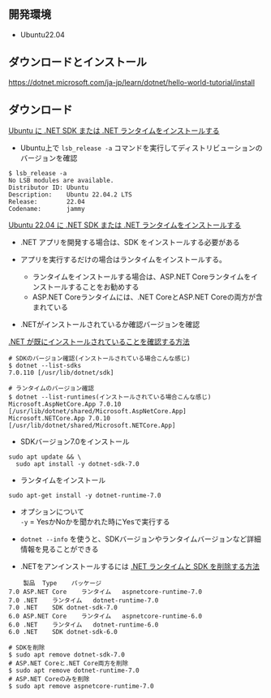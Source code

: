 ## 開発環境
- Ubuntu22.04

## ダウンロードとインストール
https://dotnet.microsoft.com/ja-jp/learn/dotnet/hello-world-tutorial/install

## ダウンロード  
[Ubuntu に .NET SDK または .NET ランタイムをインストールする](https://learn.microsoft.com/ja-jp/dotnet/core/install/linux-ubuntu)

- Ubuntu上で `lsb_release -a` コマンドを実行してディストリビューションのバージョンを確認
```
$ lsb_release -a
No LSB modules are available.
Distributor ID: Ubuntu
Description:    Ubuntu 22.04.2 LTS
Release:        22.04
Codename:       jammy
```

[Ubuntu 22.04 に .NET SDK または .NET ランタイムをインストールする](https://learn.microsoft.com/ja-jp/dotnet/core/install/linux-ubuntu-2204)

- .NET アプリを開発する場合は、SDK をインストールする必要がある
- アプリを実行するだけの場合はランタイムをインストールする。
  - ランタイムをインストールする場合は、ASP.NET Coreランタイムをインストールすることをお勧めする
  - ASP.NET Coreランタイムには、.NET CoreとASP.NET Coreの両方が含まれている

- .NETがインストールされているか確認バージョンを確認

[.NET が既にインストールされていることを確認する方法](https://learn.microsoft.com/ja-jp/dotnet/core/install/how-to-detect-installed-versions?pivots=os-linux)

```
# SDKのバージョン確認(インストールされている場合こんな感じ)
$ dotnet --list-sdks
7.0.110 [/usr/lib/dotnet/sdk]

# ランタイムのバージョン確認
$ dotnet --list-runtimes(インストールされている場合こんな感じ)
Microsoft.AspNetCore.App 7.0.10 [/usr/lib/dotnet/shared/Microsoft.AspNetCore.App]
Microsoft.NETCore.App 7.0.10 [/usr/lib/dotnet/shared/Microsoft.NETCore.App]
```

- SDKバージョン7.0をインストール
```
sudo apt update && \
  sudo apt install -y dotnet-sdk-7.0
```

- ランタイムをインストール
```
sudo apt-get install -y dotnet-runtime-7.0
```

- オプションについて  
`-y` = YesかNoかを聞かれた時にYesで実行する

- `dotnet --info` を使うと、SDKバージョンやランタイムバージョンなど詳細情報を見ることができる

- .NETをアンインストールするには
[.NET ランタイムと SDK を削除する方法](https://learn.microsoft.com/ja-jp/dotnet/core/install/remove-runtime-sdk-versions?pivots=os-linux#uninstall-net)

```
	製品	Type	パッケージ
7.0	ASP.NET Core	ランタイム	aspnetcore-runtime-7.0
7.0	.NET	ランタイム	dotnet-runtime-7.0
7.0	.NET	SDK	dotnet-sdk-7.0
6.0	ASP.NET Core	ランタイム	aspnetcore-runtime-6.0
6.0	.NET	ランタイム	dotnet-runtime-6.0
6.0	.NET	SDK	dotnet-sdk-6.0
```

```
# SDKを削除
$ sudo apt remove dotnet-sdk-7.0
# ASP.NET Coreと.NET Core両方を削除
$ sudo apt remove dotnet-runtime-7.0
# ASP.NET Coreのみを削除
$ sudo apt remove aspnetcore-runtime-7.0
```

